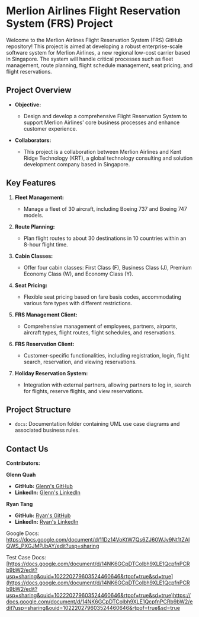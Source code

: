 # Merlion Airlines Flight Reservation System (FRS) Project

Welcome to the Merlion Airlines Flight Reservation System (FRS) GitHub repository! This project is aimed at developing a robust enterprise-scale software system for Merlion Airlines, a new regional low-cost carrier based in Singapore. The system will handle critical processes such as fleet management, route planning, flight schedule management, seat pricing, and flight reservations.

## Project Overview

- **Objective:**
  - Design and develop a comprehensive Flight Reservation System to support Merlion Airlines' core business processes and enhance customer experience.

- **Collaborators:**
  - This project is a collaboration between Merlion Airlines and Kent Ridge Technology (KRT), a global technology consulting and solution development company based in Singapore.

## Key Features

1. **Fleet Management:**
   - Manage a fleet of 30 aircraft, including Boeing 737 and Boeing 747 models.

2. **Route Planning:**
   - Plan flight routes to about 30 destinations in 10 countries within an 8-hour flight time.

3. **Cabin Classes:**
   - Offer four cabin classes: First Class (F), Business Class (J), Premium Economy Class (W), and Economy Class (Y).

4. **Seat Pricing:**
   - Flexible seat pricing based on fare basis codes, accommodating various fare types with different restrictions.

5. **FRS Management Client:**
   - Comprehensive management of employees, partners, airports, aircraft types, flight routes, flight schedules, and reservations.

6. **FRS Reservation Client:**
   - Customer-specific functionalities, including registration, login, flight search, reservation, and viewing reservations.

7. **Holiday Reservation System:**
   - Integration with external partners, allowing partners to log in, search for flights, reserve flights, and view reservations.

## Project Structure

- `docs`: Documentation folder containing UML use case diagrams and associated business rules.

## Contact Us

**Contributors:**

**Glenn Quah**
- **GitHub:** [Glenn's GitHub](https://github.com/glennquah)
- **LinkedIn:** [Glenn's LinkedIn](https://www.linkedin.com/in/glenn-quah-59390a18b/)

**Ryan Tang**
- **GitHub:** [Ryan's GitHub](https://github.com/ryantangmj)
- **LinkedIn:** [Ryan's LinkedIn](https://www.linkedin.com/in/ryantangmj/)



Google Docs: https://docs.google.com/document/d/11Dz14VoKtW7Qs6ZJ60WJv9Nt1tZAIQWS_PXGJMPJbAY/edit?usp=sharing

Test Case Docs: [https://docs.google.com/document/d/14NK6GCpDTColbh9XLE1QcpfnPCRb9bW2/edit?usp=sharing&ouid=102220279603524460646&rtpof=true&sd=true](https://docs.google.com/document/d/14NK6GCpDTColbh9XLE1QcpfnPCRb9bW2/edit?usp=sharing&ouid=102220279603524460646&rtpof=true&sd=true)https://docs.google.com/document/d/14NK6GCpDTColbh9XLE1QcpfnPCRb9bW2/edit?usp=sharing&ouid=102220279603524460646&rtpof=true&sd=true
